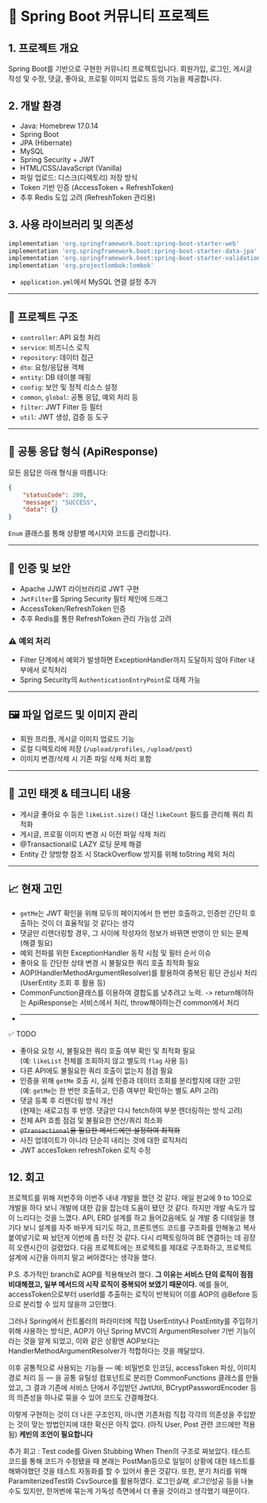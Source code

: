 # 📝 Spring Boot 커뮤니티 프로젝트

## 1. 프로젝트 개요

Spring Boot를 기반으로 구현한 커뮤니티 프로젝트입니다. 회원가입, 로그인, 게시글 작성 및 수정, 댓글, 좋아요, 프로필 이미지 업로드 등의 기능을 제공합니다.

## 2. 개발 환경

-   Java: Homebrew 17.0.14
-   Spring Boot
-   JPA (Hibernate)
-   MySQL
-   Spring Security + JWT
-   HTML/CSS/JavaScript (Vanilla)
-   파일 업로드: 디스크(디렉토리) 저장 방식
-   Token 기반 인증 (AccessToken + RefreshToken)
-   추후 Redis 도입 고려 (RefreshToken 관리용)

## 3. 사용 라이브러리 및 의존성

```gradle
implementation 'org.springframework.boot:spring-boot-starter-web'
implementation 'org.springframework.boot:spring-boot-starter-data-jpa'
implementation 'org.springframework.boot:spring-boot-starter-validation'
implementation 'org.projectlombok:lombok'
```

-   `application.yml`에서 MySQL 연결 설정 추가

---

## 📁 프로젝트 구조

-   `controller`: API 요청 처리
-   `service`: 비즈니스 로직
-   `repository`: 데이터 접근
-   `dto`: 요청/응답용 객체
-   `entity`: DB 테이블 매핑
-   `config`: 보안 및 정적 리소스 설정
-   `common`, `global`: 공통 응답, 예외 처리 등
-   `filter`: JWT Filter 등 필터
-   `util`: JWT 생성, 검증 등 도구

---

## 📌 공통 응답 형식 (ApiResponse)

모든 응답은 아래 형식을 따릅니다:

```json
{
	"statusCode": 200,
	"message": "SUCCESS",
	"data": {}
}
```

`Enum` 클래스를 통해 상황별 메시지와 코드를 관리합니다.

---

## 🔐 인증 및 보안

-   Apache JJWT 라이브러리로 JWT 구현
-   `JwtFilter`를 Spring Security 필터 체인에 드래그
-   AccessToken/RefreshToken 인증
-   추후 Redis를 통한 RefreshToken 관리 가능성 고려

### ⚠️ 예외 처리

-   Filter 단계에서 예외가 발생하면 ExceptionHandler까지 도달하지 않아 Filter 내부에서 로직처리
-   Spring Security의 `AuthenticationEntryPoint`로 대체 가능

---

## 🖼️ 파일 업로드 및 이미지 관리

-   회원 프리플, 게시글 이미지 업로드 기능
-   로컬 디렉토리에 저장 (`/upload/profiles`, `/upload/post`)
-   이미지 변경/삭제 시 기존 파일 삭제 처리 포함

---

## 🚀 고민 태겟 & 테크니티 내용

-   게시글 좋아요 수 등은 `likeList.size()` 대신 `likeCount` 필드를 관리해 쿼리 최적화
-   게시글, 프로필 이미지 변경 시 이전 파일 삭제 처리
-   @Transactional로 LAZY 로딩 문제 해결
-   Entity 간 양방향 참조 시 StackOverflow 방지를 위해 toString 제외 처리

---

## 📈 현재 고민

-   `getMe`는 JWT 확인을 위해 모두의 페이지에서 한 번만 호출하고, 인증만 간단히 호출하는 것이 더 효율적일 것 같다는 생각
-   댓글만 리렌더링할 경우, 그 사이에 작성자의 정보가 바뀌면 반영이 안 되는 문제 (해결 필요)
-   예외 전파를 위한 ExceptionHandler 동작 시점 및 필터 순서 이슈
-   좋아요 등 간단한 상태 변경 시 불필요한 쿼리 호출 최적화 필요
-   AOP(HandlerMethodArgumentResolver)를 활용하여 중복된 횡단 관심사 처리(UserEntity 조회 후 활용 등)
-   CommonFunction클래스를 이용하여 결합도를 낮추려고 노력. -> return해야하는 ApiResponse는 서비스에서 처리, throw해야하는건 common에서 처리
-   ***

✅ TODO

-   좋아요 요청 시, 불필요한 쿼리 호출 여부 확인 및 최적화 필요  
    (예: `likeList` 전체를 조회하지 않고 별도의 `flag` 사용 등)
-   다른 API에도 불필요한 쿼리 호출이 없는지 점검 필요
-   인증을 위해 `getMe` 호출 시, 실제 인증과 데이터 조회를 분리할지에 대한 고민  
    (예: `getMe`는 한 번만 호출하고, 인증 여부만 확인하는 별도 API 고려)
-   댓글 등록 후 리렌더링 방식 개선  
    (현재는 새로고침 후 반영. 댓글만 다시 fetch하여 부분 렌더링하는 방식 고려)
-   전체 API 흐름 점검 및 불필요한 연산/쿼리 최소화
-   ~~`@Transactional`을 필요한 메서드에만 설정하여 최적화~~
-   사진 업데이트가 아니라 단순히 내리는 것에 대한 로직처리
-   JWT accesToken refreshToken 로직 수정

## 12. 회고

프로젝트를 위해 저번주와 이번주 내내 개발을 했던 것 같다. 매일 판교에 9 to 10으로 개발을 하다 보니 개발에 대한 감을 잡는데 도움이 됐던 것 같다. 하지만 개발 속도가 많이 느리다는 것을 느꼈다. API, ERD 설계를 하고 들어갔음에도 실 개발 중 디테일을 챙기다 보니 설계를 자주 바꾸게 되기도 하고, 프론트엔드 코드를 구조화를 안해놓고 복사붙여넣기로 짜 놨던게 이번에 좀 터진 것 같다. 다시 리팩토링하여 BE 연결하는 데 굉장히 오랜시간이 걸렸었다. 다음 프로젝트에는 프로젝트를 제대로 구조화하고, 프로젝트 설계에 시간을 아끼지 말고 써야겠다는 생각을 했다.

P.S.
추가적인 branch로 AOP를 적용해보려 했다. <b>그 이유는 서비스 단의 로직이 점점 비대해졌고, 일부 메서드의 시작 로직이 중복되어 보였기 때문이다.</b> 예를 들어, accessToken으로부터 userId를 추출하는 로직이 반복되어 이를 AOP의 @Before 등으로 분리할 수 있지 않을까 고민했다.

그러나 Spring에서 컨트롤러의 파라미터에 직접 UserEntity나 PostEntity를 주입하기 위해 사용하는 방식은,
AOP가 아닌 Spring MVC의 ArgumentResolver 기반 기능이라는 것을 알게 되었고, 이와 같은 상황엔 AOP보다는 HandlerMethodArgumentResolver가 적합하다는 것을 깨달았다.

이후 공통적으로 사용되는 기능들 — 예: 비밀번호 인코딩, accessToken 파싱, 이미지 경로 처리 등 — 을
공통 유틸성 컴포넌트로 분리한 CommonFunctions 클래스를 만들었고, 그 결과 기존에 서비스 단에서 주입받던 JwtUtil, BCryptPasswordEncoder 등의 의존성을 하나로 묶을 수 있어 코드도 간결해졌다.

이렇게 구현하는 것이 더 나은 구조인지, 아니면 기존처럼 직접 각각의 의존성을 주입받는 것이 맞는 방법인지에 대한 확신은 아직 없다. (아직 User, Post 관련 코드에만 적용됨)
<b>케빈의 조언이 필요합니다</b>

추가 회고 :
Test code를 Given Stubbing When Then의 구조로 짜보았다.
테스트 코드를 통해 코드가 수정됐을 때 본래는 PostMan등으로 일일이 상황에 대한 테스트를 해봐야했던 것을 테스트 자동화를 할 수 있어서 좋은 것같다.
또한, 분기 처리를 위해 ParamiterizedTest와 CsvSource를 활용하였다.
로그인*실패, 로그인*성공 등을 나눌 수도 있지만, 한꺼번에 묶는게 가독성 측면에서 더 좋을 것이라고 생각했기 때문이다.
